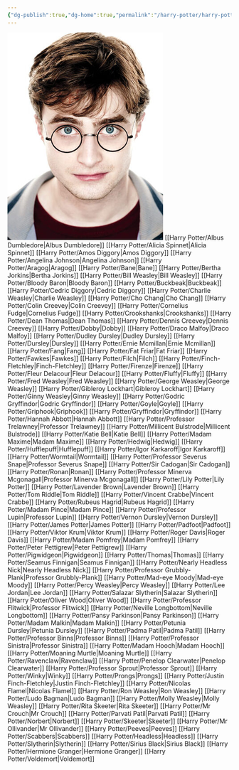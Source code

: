```yaml
---
{"dg-publish":true,"dg-home":true,"permalink":"/harry-potter/harry-potter/","tags":["gardenEntry"],"dgPassFrontmatter":true,"created":"","updated":""}
---
```


![Harry](src/site/img/Harry_Potter.png)
[[Harry Potter/Albus Dumbledore\|Albus Dumbledore]]
[[Harry Potter/Alicia Spinnet\|Alicia Spinnet]]
[[Harry Potter/Amos Diggory\|Amos Diggory]]
[[Harry Potter/Angelina Johnson\|Angelina Johnson]]
[[Harry Potter/Aragog\|Aragog]]
[[Harry Potter/Bane\|Bane]]
[[Harry Potter/Bertha Jorkins\|Bertha Jorkins]]
[[Harry Potter/Bill Weasley\|Bill Weasley]]
[[Harry Potter/Bloody Baron\|Bloody Baron]]
[[Harry Potter/Buckbeak\|Buckbeak]]
[[Harry Potter/Cedric Diggory\|Cedric Diggory]]
[[Harry Potter/Charlie Weasley\|Charlie Weasley]]
[[Harry Potter/Cho Chang\|Cho Chang]]
[[Harry Potter/Colin Creevey\|Colin Creevey]]
[[Harry Potter/Cornelius Fudge\|Cornelius Fudge]]
[[Harry Potter/Crookshanks\|Crookshanks]]
[[Harry Potter/Dean Thomas\|Dean Thomas]]
[[Harry Potter/Dennis Creevey\|Dennis Creevey]]
[[Harry Potter/Dobby\|Dobby]]
[[Harry Potter/Draco Malfoy\|Draco Malfoy]]
[[Harry Potter/Dudley Dursley\|Dudley Dursley]]
[[Harry Potter/Dursley\|Dursley]]
[[Harry Potter/Ernie Mcmillan\|Ernie Mcmillan]]
[[Harry Potter/Fang\|Fang]]
[[Harry Potter/Fat Friar\|Fat Friar]]
[[Harry Potter/Fawkes\|Fawkes]]
[[Harry Potter/Filch\|Filch]]
[[Harry Potter/Finch-Fletchley\|Finch-Fletchley]]
[[Harry Potter/Firenze\|Firenze]]
[[Harry Potter/Fleur Delacour\|Fleur Delacour]]
[[Harry Potter/Fluffy\|Fluffy]]
[[Harry Potter/Fred Weasley\|Fred Weasley]]
[[Harry Potter/George Weasley\|George Weasley]]
[[Harry Potter/Gibleroy Lockhart\|Gibleroy Lockhart]]
[[Harry Potter/Ginny Weasley\|Ginny Weasley]]
[[Harry Potter/Godric Gryffindor\|Godric Gryffindor]]
[[Harry Potter/Goyle\|Goyle]]
[[Harry Potter/Griphook\|Griphook]]
[[Harry Potter/Gryffindor\|Gryffindor]]
[[Harry Potter/Hannah Abbott\|Hannah Abbott]]
[[Harry Potter/Professor Trelawney\|Professor Trelawney]]
[[Harry Potter/Millicent Bulstrode\|Millicent Bulstrode]]
[[Harry Potter/Katie Bell\|Katie Bell]]
[[Harry Potter/Madam Maxime\|Madam Maxime]]
[[Harry Potter/Hedwig\|Hedwig]]
[[Harry Potter/Hufflepuff\|Hufflepuff]]
[[Harry Potter/Igor Karkaroff\|Igor Karkaroff]]
[[Harry Potter/Wormtail\|Wormtail]]
[[Harry Potter/Professor Severus Snape\|Professor Severus Snape]]
[[Harry Potter/Sir Cadogan\|Sir Cadogan]]
[[Harry Potter/Ronan\|Ronan]]
[[Harry Potter/Professor Minerva Mcgonagall\|Professor Minerva Mcgonagall]]
[[Harry Potter/Lily Potter\|Lily Potter]]
[[Harry Potter/Lavender Brown\|Lavender Brown]]
[[Harry Potter/Tom Riddle\|Tom Riddle]]
[[Harry Potter/Vincent Crabbe\|Vincent Crabbe]]
[[Harry Potter/Rubeus Hagrid\|Rubeus Hagrid]]
[[Harry Potter/Madam Pince\|Madam Pince]]
[[Harry Potter/Professor Lupin\|Professor Lupin]]
[[Harry Potter/Vernon Dursley\|Vernon Dursley]]
[[Harry Potter/James Potter\|James Potter]]
[[Harry Potter/Padfoot\|Padfoot]]
[[Harry Potter/Viktor Krum\|Viktor Krum]]
[[Harry Potter/Roger Davis\|Roger Davis]]
[[Harry Potter/Madam Pomfrey\|Madam Pomfrey]]
[[Harry Potter/Peter Pettigrew\|Peter Pettigrew]]
[[Harry Potter/Pigwidgeon\|Pigwidgeon]]
[[Harry Potter/Thomas\|Thomas]]
[[Harry Potter/Seamus Finnigan\|Seamus Finnigan]]
[[Harry Potter/Nearly Headless Nick\|Nearly Headless Nick]]
[[Harry Potter/Professor Grubbly-Plank\|Professor Grubbly-Plank]]
[[Harry Potter/Mad-eye Moody\|Mad-eye Moody]]
[[Harry Potter/Percy Weasley\|Percy Weasley]]
[[Harry Potter/Lee Jordan\|Lee Jordan]]
[[Harry Potter/Salazar Slytherin\|Salazar Slytherin]]
[[Harry Potter/Oliver Wood\|Oliver Wood]]
[[Harry Potter/Professor Flitwick\|Professor Flitwick]]
[[Harry Potter/Neville Longbottom\|Neville Longbottom]]
[[Harry Potter/Pansy Parkinson\|Pansy Parkinson]]
[[Harry Potter/Madam Malkin\|Madam Malkin]]
[[Harry Potter/Petunia Dursley\|Petunia Dursley]]
[[Harry Potter/Padma Patil\|Padma Patil]]
[[Harry Potter/Professor Binns\|Professor Binns]]
[[Harry Potter/Professor Sinistra\|Professor Sinistra]]
[[Harry Potter/Madam Hooch\|Madam Hooch]]
[[Harry Potter/Moaning Murtle\|Moaning Murtle]]
[[Harry Potter/Ravenclaw\|Ravenclaw]]
[[Harry Potter/Penelop Clearwater\|Penelop Clearwater]]
[[Harry Potter/Professor Sprout\|Professor Sprout]]
[[Harry Potter/Winky\|Winky]]
[[Harry Potter/Prongs\|Prongs]]
[[Harry Potter/Justin Finch-Fletchley\|Justin Finch-Fletchley]]
[[Harry Potter/Nicolas Flamel\|Nicolas Flamel]]
[[Harry Potter/Ron Weasley\|Ron Weasley]]
[[Harry Potter/Ludo Bagman\|Ludo Bagman]]
[[Harry Potter/Molly Weasley\|Molly Weasley]]
[[Harry Potter/Rita Skeeter\|Rita Skeeter]]
[[Harry Potter/Mr Crouch\|Mr Crouch]]
[[Harry Potter/Parvati Patil\|Parvati Patil]]
[[Harry Potter/Norbert\|Norbert]]
[[Harry Potter/Skeeter\|Skeeter]]
[[Harry Potter/Mr Ollivander\|Mr Ollivander]]
[[Harry Potter/Peeves\|Peeves]]
[[Harry Potter/Scabbers\|Scabbers]]
[[Harry Potter/Headless\|Headless]]
[[Harry Potter/Slytherin\|Slytherin]]
[[Harry Potter/Sirius Black\|Sirius Black]]
[[Harry Potter/Hermione Granger\|Hermione Granger]]
[[Harry Potter/Voldemort\|Voldemort]]
